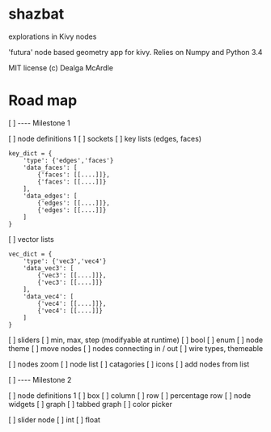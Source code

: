 shazbat
=======

explorations in Kivy nodes

'futura'
node based geometry app for kivy.
Relies on Numpy and Python 3.4

MIT license (c) Dealga McArdle

Road map
=======


[ ] ---- Milestone 1

[ ] node definitions 1
  [ ] sockets
    [ ] key lists (edges, faces)  

``` 
key_dict = {
    'type': {'edges','faces'}
    'data_faces': [
        {'faces': [[....]]}, 
        {'faces': [[....]]}
    ],
    'data_edges': [
        {'edges': [[....]]}, 
        {'edges': [[....]]}
    ]
}
```

  [ ] vector lists

```
vec_dict = {
    'type': {'vec3','vec4'}
    'data_vec3': [
        {'vec3': [[....]]}, 
        {'vec3': [[....]]}
    ],
    'data_vec4': [
        {'vec4': [[....]]}, 
        {'vec4': [[....]]}
    ]
}
```

  [ ] sliders 
    [ ] min, max, step (modifyable at runtime)
  [ ] bool 
  [ ] enum 
  [ ] node theme
[ ] move nodes
[ ] nodes connecting in / out
  [ ] wire types, themeable

[ ] nodes zoom
[ ] node list
  [ ] catagories [ ] icons
[ ] add nodes from list


[ ] ---- Milestone 2

[ ] node definitions 1
  [ ] box [ ] column [ ] row [ ] percentage row
[ ] node widgets
  [ ] graph [ ] tabbed graph [ ] color picker

[ ] slider node
  [ ] int
  [ ] float

